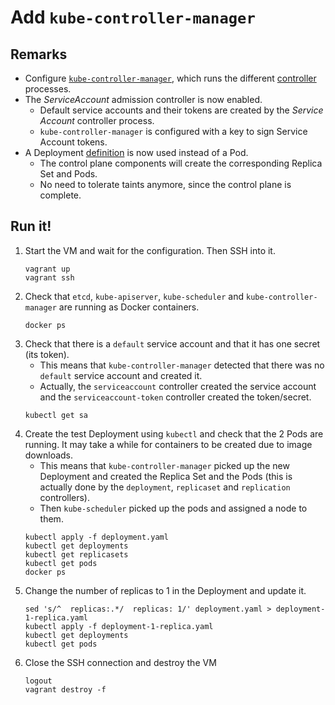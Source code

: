 # Add `kube-controller-manager`

## Remarks 

- Configure [`kube-controller-manager`](https://kubernetes.io/docs/concepts/overview/components/#kube-controller-manager), which runs the different [controller](https://kubernetes.io/docs/concepts/architecture/controller/) processes.
- The *ServiceAccount* admission controller is now enabled.
  - Default service accounts and their tokens are created by the *Service Account* controller process.
  - `kube-controller-manager` is configured with a key to sign Service Account tokens.
- A Deployment [definition](deployment.yaml) is now used instead of a Pod.
  - The control plane components will create the corresponding Replica Set and Pods.
  - No need to tolerate taints anymore, since the control plane is complete.

## Run it!

1. Start the VM and wait for the configuration. Then SSH into it.
    ```
    vagrant up
    vagrant ssh
    ```
1. Check that `etcd`, `kube-apiserver`, `kube-scheduler` and `kube-controller-manager` are running as Docker containers.
    ```
    docker ps
    ```
1. Check that there is a `default` service account and that it has one secret (its token).
    - This means that `kube-controller-manager` detected that there was no `default` service account and created it.
    - Actually, the `serviceaccount` controller created the service account and the `serviceaccount-token` controller created the token/secret.
    ```
    kubectl get sa
    ```
1. Create the test Deployment using `kubectl` and check that the 2 Pods are running. It may take a while for containers to be created due to image downloads.
    - This means that `kube-controller-manager` picked up the new Deployment and created the Replica Set and the Pods (this is actually done by the `deployment`, `replicaset` and `replication` controllers).
    - Then `kube-scheduler` picked up the pods and assigned a node to them.
    ```
    kubectl apply -f deployment.yaml
    kubectl get deployments
    kubectl get replicasets
    kubectl get pods
    docker ps
    ```
1. Change the number of replicas to 1 in the Deployment and update it.
    ```
    sed 's/^  replicas:.*/  replicas: 1/' deployment.yaml > deployment-1-replica.yaml
    kubectl apply -f deployment-1-replica.yaml
    kubectl get deployments
    kubectl get pods
    ```
1. Close the SSH connection and destroy the VM
    ```
    logout
    vagrant destroy -f
    ```
